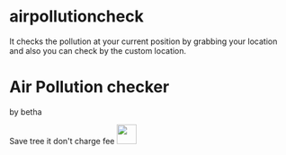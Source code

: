 # airpollutioncheck
It checks the pollution at your current position by grabbing your location and also you can check by the custom location.
# Air Pollution checker

by betha
<p>
	Save tree it don't charge fee <img src="images/tree.svg" width="35" height="35" />
</p>
